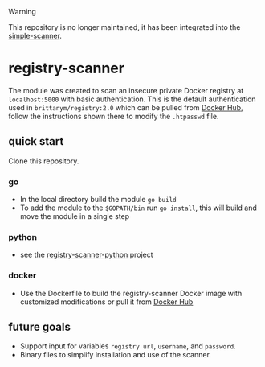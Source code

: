 > [!WARNING]
> This repository is no longer maintained, it has been integrated into the [simple-scanner](https://github.com/britdm/simple-scanner/tree/add-go-registry-scanner).
# registry-scanner

The module was created to scan an insecure private Docker registry at `localhost:5000` with basic authentication. This is the default authentication used in `brittanym/registry:2.0` which can be pulled from [Docker Hub](https://hub.docker.com/r/brittanym/registry), follow the instructions shown there to modify the `.htpasswd` file.

## quick start
Clone this repository.

### go
- In the local directory build the module `go build`
- To add the module to the `$GOPATH/bin` run `go install`, this will build and move the module in a single step

### python
- see the [registry-scanner-python](https://github.com/britdm/http-registry-scanner-python) project

### docker
- Use the Dockerfile to build the registry-scanner Docker image with customized modifications or pull it from [Docker Hub](https://hub.docker.com/r/brittanym/registry-scanner/tags)

## future goals
- Support input for variables `registry url`, `username`, and `password`.
- Binary files to simplify installation and use of the scanner.

